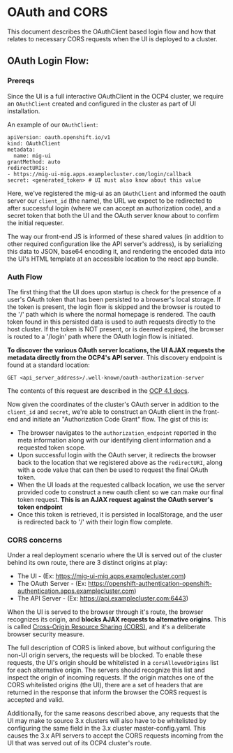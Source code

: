 # OAuth and CORS

This document describes the OAuthClient based login flow and how that relates
to necessary CORS requests when the UI is deployed to a cluster.

## OAuth Login Flow:

### Prereqs

Since the UI is a full interactive OAuthClient in the OCP4 cluster, we require
an `OAuthClient` created and configured in the cluster as part of UI installation.

An example of our `OAuthClient`:

```
apiVersion: oauth.openshift.io/v1
kind: OAuthClient
metadata:
  name: mig-ui
grantMethod: auto
redirectURIs:
- https://mig-ui-mig.apps.examplecluster.com/login/callback
secret: <generated_token> # UI must also know about this value
```

Here, we've registered the mig-ui as an `OAuthClient` and informed the oauth
server our `client_id` (the name), the URL we expect to be redirected to after
successful login (where we can accept an authorization code),
and a secret token that both the UI and the OAuth server know about to confirm
the initial requester.

The way our front-end JS is informed of these shared values (in addition
to other required configuration like the API server's address), is by serializing
this data to JSON, base64 encoding it, and rendering the encoded data into
the UI's HTML template at an accessible location to the react app bundle.

### Auth Flow

The first thing that the UI does upon startup is check for the presence of
a user's OAuth token that has been persisted to a browser's local storage.
If the token is present, the login flow is skipped and the browser is routed
to the '/' path which is where the normal homepage is rendered. The oauth
token found in this persisted data is used to auth requests directly to the
host cluster. If the token is NOT present, or is deemed expired, the browser is
routed to a '/login' path where the OAuth login flow is initiated.

**To discover the various OAuth server locations, the UI AJAX requests the metadata
directly from the OCP4's API server**. This discovery endpoint is found at
a standard location:

`GET <api_server_address>/.well-known/oauth-authorization-server`

The contents of this request are described in the [OCP 4.1 docs](https://access.redhat.com/documentation/en-us/openshift_container_platform/4.1/html/authentication/configuring-internal-oauth#oauth-server-metadata_configuring-internal-oauth).

Now given the coordinates of the cluster's OAuth server in addition to the
`client_id` and `secret`, we're able to construct an OAuth client in the front-end
and initiate an "Authorization Code Grant" flow. The gist of this is:

* The browser navigates to the `authorization_endpoint` reported in the meta
information along with our identifying client information and a requested token scope.
* Upon successful login with the OAuth server, it redirects the browser back
to the location that we registered above as the `redirectURI`, along with a
code value that can then be used to request the final OAuth token.
* When the UI loads at the requested callback location, we use the server provided
code to construct a new oauth client so we can make our final token request. **This
is an AJAX request against the OAuth server's token endpoint**
* Once this token is retrieved, it is persisted in localStorage, and the user
is redirected back to '/' with their login flow complete.

### CORS concerns

Under a real deployment scenario where the UI is served out of the cluster
behind its own route, there are 3 distinct origins at play:

* The UI - (Ex: https://mig-ui-mig.apps.examplecluster.com)
* The OAuth Server - (Ex: https://openshift-authentication-openshift-authentication.apps.examplecluster.com)
* The API Server - (Ex: https://api.examplecluster.com:6443)

When the UI is served to the browser through it's route, the browser recognizes
its origin, and **blocks AJAX requests to alternative origins**. This is called
[Cross-Origin Resource Sharing (CORS)](https://developer.mozilla.org/en-US/docs/Web/HTTP/CORS),
and it's a deliberate browser security measure.

The full description of CORS is linked above, but without configuring the non-UI
origin servers, the requests will be blocked. To enable these requests,
the UI's origin should be whitelisted in a `corsAllowedOrigins` list for each
alternative origin. The servers should recognize this list and inspect the
origin of incoming requests. If the origin matches one of the CORS whitelisted
origins (the UI), there are a set of headers that are returned in the response
that inform the browser the CORS request is accepted and valid.

Additionally, for the same reasons described above, any requests that the UI
may make to source 3.x clusters will also have to be whitelisted by configuring
the same field in the 3.x cluster master-config.yaml. This causes the 3.x API
servers to accept the CORS requests incoming from the UI that was served out
of its OCP4 cluster's route.
